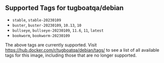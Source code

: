 ## Supported Tags for tugboatqa/debian

* `stable`, `stable-20230109`
* `buster`, `buster-20230109`, `10.13`, `10`
* `bullseye`, `bullseye-20230109`, `11.6`, `11`, `latest`
* `bookworm`, `bookworm-20230109`

The above tags are currently supported. Visit https://hub.docker.com/r/tugboatqa/debian/tags/ to see a list of all available tags for this image, including those that are no longer supported.
